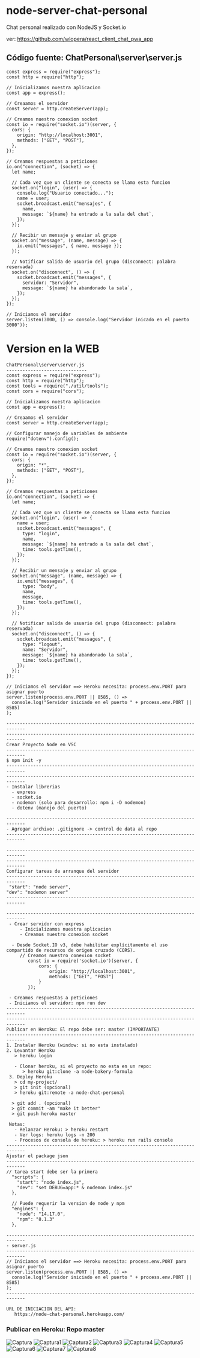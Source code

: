 # node-server-chat-personal
Chat personal realizado con NodeJS y Socket.io

ver: https://github.com/wlopera/react_client_chat_pwa_app

## Código fuente: ChatPersonal\server\server.js
```
const express = require("express");
const http = require("http");

// Inicializamos nuestra aplicacion
const app = express();

// Creaamos el servidor
const server = http.createServer(app);

// Creamos nuestro conexion socket
const io = require("socket.io")(server, {
  cors: {
    origin: "http://localhost:3001",
    methods: ["GET", "POST"],
  },
});

// Creamos respuestas a peticiones
io.on("connection", (socket) => {
  let name;

  // Cada vez que un cliente se conecta se llama esta funcion
  socket.on("login", (user) => {
    console.log("Usuario conectado...");
    name = user;
    socket.broadcast.emit("mensajes", {
      name,
      message: `${name} ha entrado a la sala del chat`,
    });
  });

  // Recibir un mensaje y enviar al grupo
  socket.on("message", (name, message) => {
    io.emit("messages", { name, message });
  });

  // Notificar salida de usuario del grupo (disconnect: palabra reservada)
  socket.on("disconnect", () => {
    socket.broadcast.emit("messages", {
      servidor: "Servidor",
      message: `${name} ha abandonado la sala`,
    });
  });
});

// Iniciamos el servidor
server.listen(3000, () => console.log("Servidor inicado en el puerto 3000"));

```
# Version en la WEB
```
ChatPersonal\server\server.js
------------------------------
const express = require("express");
const http = require("http");
const tools = require("./util/tools");
const cors = require("cors");

// Inicializamos nuestra aplicacion
const app = express();

// Creaamos el servidor
const server = http.createServer(app);

// Configurar manejo de variables de ambiente
require("dotenv").config();

// Creamos nuestro conexion socket
const io = require("socket.io")(server, {
  cors: {
    origin: "*",
    methods: ["GET", "POST"],
  },
});

// Creamos respuestas a peticiones
io.on("connection", (socket) => {
  let name;

  // Cada vez que un cliente se conecta se llama esta funcion
  socket.on("login", (user) => {
    name = user;
    socket.broadcast.emit("messages", {
      type: "login",
      name,
      message: `${name} ha entrado a la sala del chat`,
      time: tools.getTime(),
    });
  });

  // Recibir un mensaje y enviar al grupo
  socket.on("message", (name, message) => {
    io.emit("messages", {
      type: "body",
      name,
      message,
      time: tools.getTime(),
    });
  });

  // Notificar salida de usuario del grupo (disconnect: palabra reservada)
  socket.on("disconnect", () => {
    socket.broadcast.emit("messages", {
      type: "logout",
      name: "Servidor",
      message: `${name} ha abandonado la sala`,
      time: tools.getTime(),
    });
  });
});

// Iniciamos el servidor ==> Heroku necesita: process.env.PORT para asignar puerto
server.listen(process.env.PORT || 8585, () =>
  console.log("Servidor iniciado en el puerto " + process.env.PORT || 8585)
);

```

```
-----------------------------------------------------------------------------
-----------------------------------------------------------------------------
Crear Proyecto Node en VSC 
-----------------------------------------------------------------------------
$ npm init -y
-----------------------------------------------------------------------------
-----------------------------------------------------------------------------
- Instalar librerias
  - express
  - socket.io 
  - nodemon (solo para desarrollo: npm i -D nodemon)
  - dotenv (manejo del puerto)

-----------------------------------------------------------------------------
- Agregar archivo: .gitignore -> control de data al repo
-----------------------------------------------------------------------------

-----------------------------------------------------------------------------
-----------------------------------------------------------------------------
Configurar tareas de arranque del servidor
-----------------------------------------------------------------------------
 "start": "node server",
"dev": "nodemon server"
-----------------------------------------------------------------------------

-----------------------------------------------------------------------------
 - Crear servidor con express
     - Inicializamos nuestra aplicacion
     - Creamos nuestro conexion socket

  - Desde Socket.IO v3, debe habilitar explícitamente el uso compartido de recursos de origen cruzado (CORS).
     // Creamos nuestro conexion socket
        const io = require('socket.io')(server, {
            cors: {
                origin: "http://localhost:3001",
                methods: ["GET", "POST"]
            }
        });

 - Creamos respuestas a peticiones
 - Iniciamos el servidor: npm run dev
-----------------------------------------------------------------------------
-----------------------------------------------------------------------------
Publicar en Heroku: El repo debe ser: master (IMPORTANTE)
-----------------------------------------------------------------------------
1. Instalar Heroku (window: si no esta instalado)
2. Levantar Heroku
   > heroku login
   
   - Clonar heroku, si el proyecto no esta en un repo: 
      > heroku git:clone -a node-bakery-formula 
 3. Deploy Heroku
   > cd my-project/
   > git init (opcional)
   > heroku git:remote -a node-chat-personal
  
  > git add . (opcional)
  > git commit -am "make it better"
  > git push heroku master

 Notas:
   - Relanzar Heroku: > heroku restart
   - Ver logs: heroku logs -n 200
   - Procesos de consola de heroku: > heroku run rails console
-----------------------------------------------------------------------------
Ajustar el package json
-----------------------------------------------------------------------------
// tarea start debe ser la primera
  "scripts": {
    "start": "node index.js",
    "dev": "set DEBUG=app:* & nodemon index.js"
  },
  
  // Puede requerir la version de node y npm
  "engines": {
    "node": "14.17.0",
    "npm": "8.1.3"
  },

-----------------------------------------------------------------------------
- server.js
-----------------------------------------------------------------------------
// Iniciamos el servidor ==> Heroku necesita: process.env.PORT para asignar puerto
server.listen(process.env.PORT || 8585, () =>
  console.log("Servidor iniciado en el puerto " + process.env.PORT || 8585)
);
-----------------------------------------------------------------------------

URL DE INICIACION DEL API:
   https://node-chat-personal.herokuapp.com/
```

### Publicar en Heroku: Repo master
![Captura](https://user-images.githubusercontent.com/7141537/185003105-4413a285-f48a-44f0-822c-4a7ff140bdc5.PNG)
![Captura1](https://user-images.githubusercontent.com/7141537/185003107-8f21f517-bfa3-4ce1-9928-00fc1c7b1616.PNG)
![Captura2](https://user-images.githubusercontent.com/7141537/185003110-f527f8b0-8bca-4868-afc1-28780110bd2d.PNG)
![Captura3](https://user-images.githubusercontent.com/7141537/185003111-6a8c5c15-79b3-4a63-adaa-a30874c009e6.PNG)
![Captura4](https://user-images.githubusercontent.com/7141537/185003114-f92be1de-6ddf-4a5b-b603-88283563d685.PNG)
![Captura5](https://user-images.githubusercontent.com/7141537/185003115-6dd664cd-9f0f-4905-97a3-78e6d89c9c31.PNG)
![Captura6](https://user-images.githubusercontent.com/7141537/185003094-59b456fc-9252-400c-b139-7988cbb1db32.PNG)
![Captura7](https://user-images.githubusercontent.com/7141537/185003098-4d179692-83fb-4539-8ef1-6085676c895a.PNG)
![Captura8](https://user-images.githubusercontent.com/7141537/185003101-b524216b-cf3e-4ef8-b9d7-647927382017.PNG)


